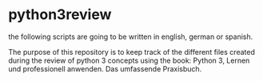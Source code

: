 # python3review
the following scripts are going to be written in english, german or spanish.

The purpose of this repository is to keep track of the different files created during the review of python 3 concepts using the book:
Python 3, Lernen und professionell anwenden. Das umfassende Praxisbuch.